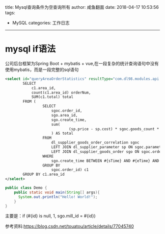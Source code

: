 title: Mysql查询条件为空查询所有
author: 咸鱼翻面
date: 2018-04-17 10:53:56
tags:
  - MySQL
categories: 工作日志
---
#  mysql if语法

公司后台框架为Spring Boot + mybatis + vue,在一段复杂的统计查询语句中没有使用mybatis，而是一段完整的sql语句

```xml
<select id="queryAreaOrderStatistics" resultType="com.dl98.modules.api.vo.OrderStatisticsVo">
        SELECT
            c1.area_id,
            count(c1.area_id) orderNum,
            SUM(c1.total) total
        FROM (
                 SELECT
                     sgoc.order_id,
                     sgo.area_id,
                     sgo.create_time,
                     sum(
                             (sp.price - sp.cost) * sgoc.goods_count * 0.08
                     ) AS total
                 FROM
                     dl_supplier_goods_order_correlation sgoc
                     LEFT JOIN dl_supplier_parameter sp ON sgoc.parameter_id = sp.id
                     LEFT JOIN dl_supplier_goods_order sgo ON sgoc.order_id = sgo.id
                 WHERE
                     sgo.create_time BETWEEN #{sTime} AND #{eTime} AND if(#{id} is null, 1, sgo.mill_id=#{id}) AND sgo.pay_status = 1
                 GROUP BY
                     sgoc.order_id) c1
        GROUP BY c1.area_id
</select>
```
```java
public class Demo {
    public static void main(String[] args){
      System.out.println("Hello! World!");
    }
}
```
主要是：if (#{id} is null, 1, sgo.mill_id = #{id})

参考资料:<https://blog.csdn.net/touatou/article/details/77045740>
